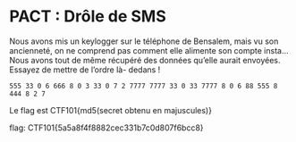 # PACT : Drôle de SMS

Nous avons mis un keylogger sur le téléphone de Bensalem, mais vu son ancienneté, on ne comprend pas comment elle alimente son compte insta… Nous avons tout de même récupéré des données qu’elle aurait envoyées. Essayez de mettre de l’ordre là- dedans !

```
555 33 0 6 666 8 0 3 33 0 7 2 7777 7777 33 0 33 7777 8 0 6 88 555 8 444 8 2 7
```

Le flag est CTF101{md5(secret obtenu en majuscules)}

flag: CTF101{5a5a8f4f8882cec331b7c0d807f6bcc8}
